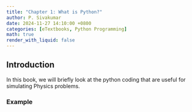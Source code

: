 ```yaml
---
title: "Chapter 1: What is Python?"
author: P. Sivakumar
date: 2024-11-27 14:10:00 +0800
categories: [eTextbooks, Python Programming]
math: true
render_with_liquid: false
---
```


## Introduction

In this book, we will briefly look at the python coding that are useful for simulating Physics problems. 
### Example 
